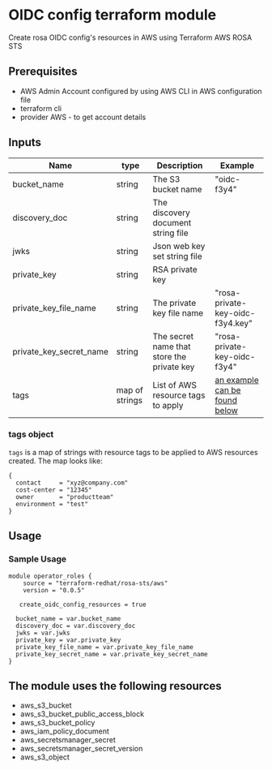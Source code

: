 # OIDC config terraform module

Create rosa OIDC config's resources in AWS using 
Terraform AWS ROSA STS

## Prerequisites

* AWS Admin Account configured by using AWS CLI in AWS configuration file
* terraform cli
* provider AWS - to get account details 

## Inputs
| Name | type        | Description                                                                                                                                        | Example                                                                     |
|------|-------------|----------------------------------------------------------------------------------------------------------------------------------------------------|-----------------------------------------------------------------------------|
|bucket_name| string      | The S3 bucket name                                                                                                                                         | "oidc-f3y4"                                                                 |
|discovery_doc| string      | The discovery document string file                                                                                                                                  |  |
|jwks| string      | Json web key set string file                                                                                          |                                    |
|private_key| string      | RSA private key                                                                                          |                                    |
|private_key_file_name| string      | The private key file name                                                                                          | "rosa-private-key-oidc-f3y4.key"                                  |
|private_key_secret_name| string      | The secret name that store the private key                                                                                          | "rosa-private-key-oidc-f3y4"                                  |
|tags | map of strings | List of AWS resource tags to apply | [an example can be found below](#tags-object) |

### tags object
`tags` is a map of strings with resource tags to be applied to AWS resources created.
The map looks like:
```
{
  contact     = "xyz@company.com"
  cost-center = "12345"
  owner       = "productteam"
  environment = "test"
}
```

## Usage

### Sample Usage

```
module operator_roles {
    source = "terraform-redhat/rosa-sts/aws"
    version = "0.0.5"

   create_oidc_config_resources = true

  bucket_name = var.bucket_name
  discovery_doc = var.discovery_doc
  jwks = var.jwks
  private_key = var.private_key
  private_key_file_name = var.private_key_file_name
  private_key_secret_name = var.private_key_secret_name
}

```

## The module uses the following resources
* aws_s3_bucket
* aws_s3_bucket_public_access_block
* aws_s3_bucket_policy
* aws_iam_policy_document
* aws_secretsmanager_secret
* aws_secretsmanager_secret_version
* aws_s3_object

